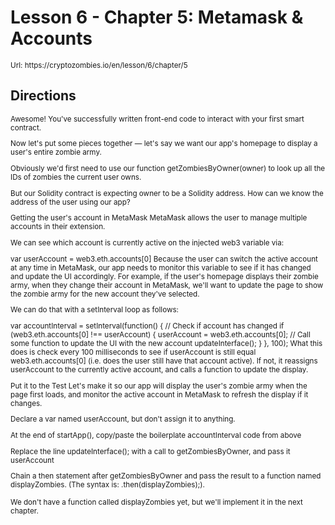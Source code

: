 # Lesson 6 - Chapter 5: Metamask & Accounts

<small>
Url: https://cryptozombies.io/en/lesson/6/chapter/5
</small>

## Directions

<small>
Awesome! You've successfully written front-end code to interact with your first smart contract.

Now let's put some pieces together — let's say we want our app's homepage to display a user's entire zombie army.

Obviously we'd first need to use our function getZombiesByOwner(owner) to look up all the IDs of zombies the current user owns.

But our Solidity contract is expecting owner to be a Solidity address. How can we know the address of the user using our app?

Getting the user's account in MetaMask
MetaMask allows the user to manage multiple accounts in their extension.

We can see which account is currently active on the injected web3 variable via:

var userAccount = web3.eth.accounts[0]
Because the user can switch the active account at any time in MetaMask, our app needs to monitor this variable to see if it has changed and update the UI accordingly. For example, if the user's homepage displays their zombie army, when they change their account in MetaMask, we'll want to update the page to show the zombie army for the new account they've selected.

We can do that with a setInterval loop as follows:

var accountInterval = setInterval(function() {
// Check if account has changed
if (web3.eth.accounts[0] !== userAccount) {
userAccount = web3.eth.accounts[0];
// Call some function to update the UI with the new account
updateInterface();
}
}, 100);
What this does is check every 100 milliseconds to see if userAccount is still equal web3.eth.accounts[0] (i.e. does the user still have that account active). If not, it reassigns userAccount to the currently active account, and calls a function to update the display.

Put it to the Test
Let's make it so our app will display the user's zombie army when the page first loads, and monitor the active account in MetaMask to refresh the display if it changes.

Declare a var named userAccount, but don't assign it to anything.

At the end of startApp(), copy/paste the boilerplate accountInterval code from above

Replace the line updateInterface(); with a call to getZombiesByOwner, and pass it userAccount

Chain a then statement after getZombiesByOwner and pass the result to a function named displayZombies. (The syntax is: .then(displayZombies);).

We don't have a function called displayZombies yet, but we'll implement it in the next chapter.
</small>
